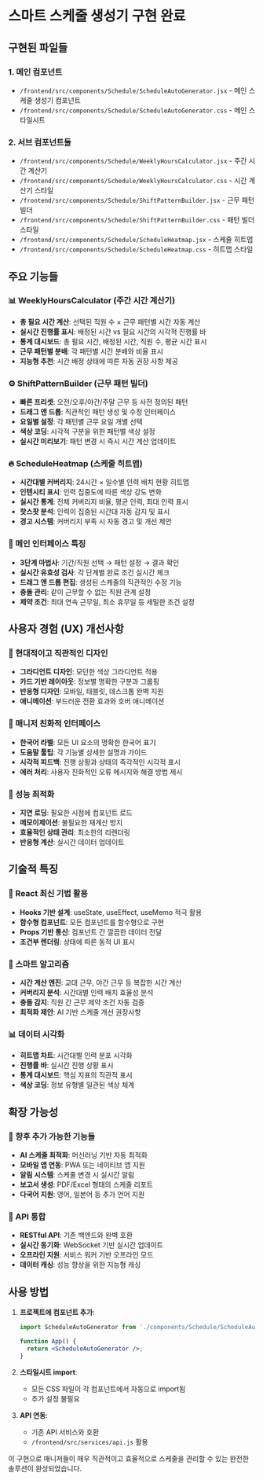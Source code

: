 # 스마트 스케줄 생성기 구현 완료

## 구현된 파일들

### 1. 메인 컴포넌트
- `/frontend/src/components/Schedule/ScheduleAutoGenerator.jsx` - 메인 스케줄 생성기 컴포넌트
- `/frontend/src/components/Schedule/ScheduleAutoGenerator.css` - 메인 스타일시트

### 2. 서브 컴포넌트들
- `/frontend/src/components/Schedule/WeeklyHoursCalculator.jsx` - 주간 시간 계산기
- `/frontend/src/components/Schedule/WeeklyHoursCalculator.css` - 시간 계산기 스타일
- `/frontend/src/components/Schedule/ShiftPatternBuilder.jsx` - 근무 패턴 빌더
- `/frontend/src/components/Schedule/ShiftPatternBuilder.css` - 패턴 빌더 스타일
- `/frontend/src/components/Schedule/ScheduleHeatmap.jsx` - 스케줄 히트맵
- `/frontend/src/components/Schedule/ScheduleHeatmap.css` - 히트맵 스타일

## 주요 기능들

### 📊 WeeklyHoursCalculator (주간 시간 계산기)
- **총 필요 시간 계산**: 선택된 직원 수 × 근무 패턴별 시간 자동 계산
- **실시간 진행률 표시**: 배정된 시간 vs 필요 시간의 시각적 진행률 바
- **통계 대시보드**: 총 필요 시간, 배정된 시간, 직원 수, 평균 시간 표시
- **근무 패턴별 분배**: 각 패턴별 시간 분배와 비율 표시
- **지능형 추천**: 시간 배정 상태에 따른 자동 권장 사항 제공

### ⚙️ ShiftPatternBuilder (근무 패턴 빌더)
- **빠른 프리셋**: 오전/오후/야간/주말 근무 등 사전 정의된 패턴
- **드래그 앤 드롭**: 직관적인 패턴 생성 및 수정 인터페이스
- **요일별 설정**: 각 패턴별 근무 요일 개별 선택
- **색상 코딩**: 시각적 구분을 위한 패턴별 색상 설정
- **실시간 미리보기**: 패턴 변경 시 즉시 시간 계산 업데이트

### 🔥 ScheduleHeatmap (스케줄 히트맵)
- **시간대별 커버리지**: 24시간 × 일수별 인력 배치 현황 히트맵
- **인텐시티 표시**: 인력 집중도에 따른 색상 강도 변화
- **실시간 통계**: 전체 커버리지 비율, 평균 인력, 최대 인력 표시
- **핫스팟 분석**: 인력이 집중된 시간대 자동 감지 및 표시
- **경고 시스템**: 커버리지 부족 시 자동 경고 및 개선 제안

### 🎯 메인 인터페이스 특징
- **3단계 마법사**: 기간/직원 선택 → 패턴 설정 → 결과 확인
- **실시간 유효성 검사**: 각 단계별 완료 조건 실시간 체크
- **드래그 앤 드롭 편집**: 생성된 스케줄의 직관적인 수정 기능
- **충돌 관리**: 같이 근무할 수 없는 직원 관계 설정
- **제약 조건**: 최대 연속 근무일, 최소 휴무일 등 세밀한 조건 설정

## 사용자 경험 (UX) 개선사항

### 🎨 현대적이고 직관적인 디자인
- **그라디언트 디자인**: 모던한 색상 그라디언트 적용
- **카드 기반 레이아웃**: 정보별 명확한 구분과 그룹핑
- **반응형 디자인**: 모바일, 태블릿, 데스크톱 완벽 지원
- **애니메이션**: 부드러운 전환 효과와 호버 애니메이션

### 📱 매니저 친화적 인터페이스
- **한국어 라벨**: 모든 UI 요소의 명확한 한국어 표기
- **도움말 툴팁**: 각 기능별 상세한 설명과 가이드
- **시각적 피드백**: 진행 상황과 상태의 즉각적인 시각적 표시
- **에러 처리**: 사용자 친화적인 오류 메시지와 해결 방법 제시

### 🚀 성능 최적화
- **지연 로딩**: 필요한 시점에 컴포넌트 로드
- **메모이제이션**: 불필요한 재계산 방지
- **효율적인 상태 관리**: 최소한의 리렌더링
- **반응형 계산**: 실시간 데이터 업데이트

## 기술적 특징

### 🔧 React 최신 기법 활용
- **Hooks 기반 설계**: useState, useEffect, useMemo 적극 활용
- **함수형 컴포넌트**: 모든 컴포넌트를 함수형으로 구현
- **Props 기반 통신**: 컴포넌트 간 깔끔한 데이터 전달
- **조건부 렌더링**: 상태에 따른 동적 UI 표시

### 🎯 스마트 알고리즘
- **시간 계산 엔진**: 교대 근무, 야간 근무 등 복잡한 시간 계산
- **커버리지 분석**: 시간대별 인력 배치 효율성 분석
- **충돌 감지**: 직원 간 근무 제약 조건 자동 검증
- **최적화 제안**: AI 기반 스케줄 개선 권장사항

### 📊 데이터 시각화
- **히트맵 차트**: 시간대별 인력 분포 시각화
- **진행률 바**: 실시간 진행 상황 표시
- **통계 대시보드**: 핵심 지표의 직관적 표시
- **색상 코딩**: 정보 유형별 일관된 색상 체계

## 확장 가능성

### 🔮 향후 추가 가능한 기능들
- **AI 스케줄 최적화**: 머신러닝 기반 자동 최적화
- **모바일 앱 연동**: PWA 또는 네이티브 앱 지원
- **알림 시스템**: 스케줄 변경 시 실시간 알림
- **보고서 생성**: PDF/Excel 형태의 스케줄 리포트
- **다국어 지원**: 영어, 일본어 등 추가 언어 지원

### 🔌 API 통합
- **RESTful API**: 기존 백엔드와 완벽 호환
- **실시간 동기화**: WebSocket 기반 실시간 업데이트
- **오프라인 지원**: 서비스 워커 기반 오프라인 모드
- **데이터 캐싱**: 성능 향상을 위한 지능형 캐싱

## 사용 방법

1. **프로젝트에 컴포넌트 추가**:
   ```jsx
   import ScheduleAutoGenerator from './components/Schedule/ScheduleAutoGenerator';
   
   function App() {
     return <ScheduleAutoGenerator />;
   }
   ```

2. **스타일시트 import**:
   - 모든 CSS 파일이 각 컴포넌트에서 자동으로 import됨
   - 추가 설정 불필요

3. **API 연동**:
   - 기존 API 서비스와 호환
   - `/frontend/src/services/api.js` 활용

이 구현으로 매니저들이 매우 직관적이고 효율적으로 스케줄을 관리할 수 있는 완전한 솔루션이 완성되었습니다.